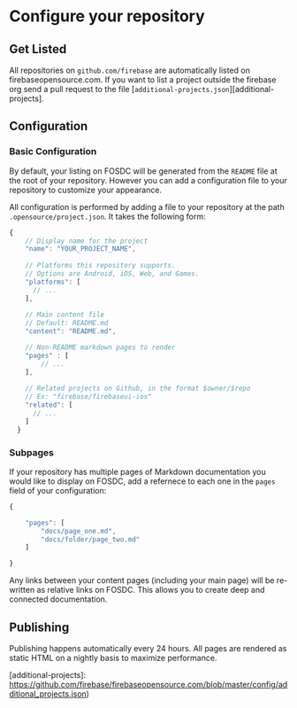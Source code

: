# Configure your repository

## Get Listed

All repositories on `github.com/firebase` are automatically listed on 
firebaseopensource.com. If you want to list a project outside the firebase org
send a pull request to the file [`additional-projects.json`][additional-projects].

## Configuration

### Basic Configuration

By default, your listing on FOSDC will be generated from the `README` file at the
root of your repository. However you can add a configuration file to your repository
to customize your appearance.

All configuration is performed by adding a file to your repository at the path
`.opensource/project.json`. It takes the following form:

```javascript
{
    // Display name for the project
    "name": "YOUR_PROJECT_NAME",
  
    // Platforms this repository supports. 
    // Options are Android, iOS, Web, and Games.
    "platforms": [
      // ...
    ],
  
    // Main content file
    // Default: README.md
    "content": "README.md",

    // Non-README markdown pages to render
    "pages" : [
        // ...
    ],
  
    // Related projects on Github, in the format $owner/$repo
    // Ex: "firebase/firebaseui-ios"
    "related": [
      // ...
    ]
  }
```

### Subpages

If your repository has multiple pages of Markdown documentation you would like to
display on FOSDC, add a refernece to each one in the `pages` field of your configuration:

```javascript
{

    "pages": [
        "docs/page_one.md",
        "docs/folder/page_two.md"
    ]

}
```

Any links between your content pages (including your main page) will be re-written as relative
links on FOSDC. This allows you to create deep and connected documentation.

## Publishing

Publishing happens automatically every 24 hours. All pages are rendered as static HTML on a
nightly basis to maximize performance.

[additional-projects]: https://github.com/firebase/firebaseopensource.com/blob/master/config/additional_projects.json)